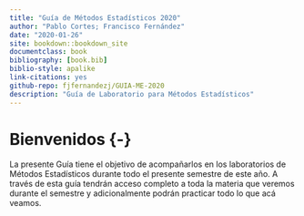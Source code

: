 ```yaml
--- 
title: "Guía de Métodos Estadísticos 2020"
author: "Pablo Cortes; Francisco Fernández"
date: "2020-01-26"
site: bookdown::bookdown_site
documentclass: book
bibliography: [book.bib]
biblio-style: apalike
link-citations: yes
github-repo: fjfernandezj/GUIA-ME-2020
description: "Guía de Laboratorio para Métodos Estadísticos"
---
```


# Bienvenidos {-}
La presente Guía tiene el objetivo de acompañarlos en los laboratorios de Métodos Estadísticos durante todo el presente semestre de este año. A través de esta guía tendrán acceso completo a toda la materia que veremos durante el semestre y adicionalmente podrán practicar todo lo que acá veamos.

